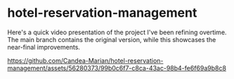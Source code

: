 # hotel-reservation-management

Here's a quick video presentation of the project I've been refining overtime. The main branch contains the original version, while this showcases the near-final improvements.

https://github.com/Candea-Marian/hotel-reservation-management/assets/56280373/99b0c6f7-c8ca-43ac-98b4-fe6f69a9b8c8

